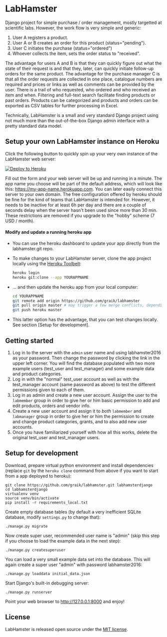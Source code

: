 # LabHamster 

Django project for simple purchase / order management, mostly targetted at
scientific labs. However, the work flow is very simple and generic:

   1. User A registers a product.
   2. User A or B creates an order for this product (status="pending").
   3. User C initiates the purchase (status="ordered")
   4. Whoever collects the item, sets the order status to "received".

The advantage for users A and B is that they can quickly figure out what the
state of their request is and that they, later, can quickly initiate
follow-up orders for the same product. The advantage for the purchase manager
C is that all the order requests are collected in one place, catalogue
numbers are required and prices or links as well as comments can be provided
by the user. There is a trail of who requested, who ordered and who received
an item and when. Filtering and full-text search facilitate finding products
or past orders. Products can be categorized and products and orders can be
exported as CSV tables for further processing in Excel.

Technically, LabHamster is a small and very standard Django project using not
much more than the out-of-the-box Django admin interface with a pretty
standard data model. 

## Setup your own LabHamster instance on Heroku

Click the following button to quickly spin up your very own instance of the LabHamster web server:

[![Deploy to Heroku](https://www.herokucdn.com/deploy/button.svg)](https://heroku.com/deploy)

Fill out the form and your web server will be up and running in a minute. The app name you choose will be part of the default address, which will look like this: https://my-app-name.herokuapp.com. You can later easily connect this server to your own domain. The free configuration offered by heroku should be fine for the kind of teams that LabHamster is intended for. However, it needs to be inactive for at least 6h per day and there are a couple of seconds delay when the server hasn't been used since more than 30 min. These restrictions are removed if you upgrade to the "hobby" scheme (7 USD / month).

#### Modify and update a running heroku app
   
   - You can use the heroku dashboard to update your app directly from the labhamster.git repo.

   - To make changes to your LabHamster server, clone the app project locally using the [Heroku Toolbelt](https://toolbelt.heroku.com/):

      ```sh
      heroku login
      heroku git:clone --app YOURAPPNAME
      ```
   - ... and then update the heroku app from your local computer:

      ```sh
      cd YOURAPPNAME
      git remote add origin https://github.com/graik/labhamster
      git pull origin master # may trigger a few merge conflicts, depending on how long since last update
      git push heroku master
      ```
   - This latter option has the advantage, that you can test changes locally. See section [Setup for development].

## Getting started

1. Log in to the server with the `admin` user name and using labhamster2016 as your password. Then change the password by clicking the link in the upper left corner. You will find the database populated with two more example users (test_user and test_manager) and some example data and product categories. 
2. Log in with the "normal" test_user account as well as with the test_manager account (same password as above) to test the different permissions given to each of them.
3. Log in as admin and create a new user account. Assign the user to the  `labmember` group in order to give her or him basic permission to add and edit products, orders and vendor info.
4. Create a new user account and assign it to *both* `labmember` and `labmanager` group in order to give her or him the permission to create and change product categories, grants, and to also add new user accounts.
5. Once you have familiarized yourself with how all this works, delete the original test_user and test_manager users.

## Setup for development

Download, prepare virtual python environment and install dependencies (replace `git` by the `heroku clone` command from above if you want to start from a app deployed to heroku):
```shell
git clone https://github.com/graik/labhamster.git labhamsterdjango
cd labhamsterdjango
virtualenv venv
source venv/bin/activate
pip install -r requirements_local.txt
```
    
Create empty database tables (by default a very inefficient SQLite database,
modify `settings.py` to change that):
```
./manage.py migrate
```

Now create super user, recommended user name is "admin" (skip this step if you choose to load the example data 
in the next step): 
```
./manage.py createsuperuser
```

You can load a very small example data set into the database. This will
again create a super user "admin" with password labhamster2016:
```
./manage.py loaddata initial_data.json
```

Start Django's built-in debugging server:
```
./manage.py runserver
```

Point your web browser to http://127.0.0.1:8000 and enjoy!

## License

LabHamster is released open source under the [MIT license](./LICENSE).
